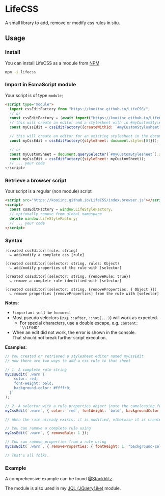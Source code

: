 # LifeCSS

A small library to add, remove or modify css rules in situ.

## Usage

### Install

You can install LifeCSS as a module from [NPM](https://www.npmjs.com/package/lifecss)
```cmd
npm -i lifecss
```

### Import in EcmaScript module
Your script is of type `module`;

```html
<script type="module">
  import cssEditFactory from "https://kooiinc.github.io/LifeCSS/";
  // or
  const cssEditFactory = (await import("https://kooiinc.github.io/LifeCSS/")).default;
  // this will create an editor and a stylesheet with id #myCustomStylesheet in the document header. 
  const myCssEdit = cssEditFactory({createWithId: `#myCustomStylesheet`});

  // this will create an editor for an existing stylesheet in the document
  const myCssEdit = cssEditFactory({styleSheet: document.styles[0]}));

  // or
  const myCustomSheet = document.querySelector(`#myCustomStylesheet`).sheet;
  const myCssEdit = cssEditFactory({styleSheet: myCustomSheet));
  // ... your code
</script>
``` 
### Retrieve a browser script

Your script is a regular (non module) script

```html
<script src="https://kooiinc.github.io/LifeCSS/index.browser.js"></script>
<script>
  const cssEditFactory = window.LifeStyleFactory;
  // optionally remove from global namespace
  delete window.LifeStyleFactory;
  // ... your code
</script>
```

### Syntax

```
[created cssEditor](rule: string)
  ∟ add/modify a complete css [rule]

[created cssEditor](selector: string, rules: Object)
  ∟ add/modify properties of the rule with [selector] 

[created cssEditor](selector: string, {removeRule: true})
  ∟ remove a complete rule identified with [selector]

[created cssEditor](selector: string, {removeProperties: { Object }})
  ∟ remove properties [removeProperties] from the rule with [selector]
```

**Notes**:
- `!important will be honored`
- Most pseudo selectors (e.g. `::after`, `::not(...)`) will work as expected.
  - For special characters, use a double escape, e.g. `content: '\\1F44D'`
- When an edit did not work, the error is shown in the console.  
  That should not break further script execution.

**Examples**:

```javascript
// You created or retrieved a stylesheet editor named myCssEdit
// now there are two ways to add a css rule to that sheet

// 1. A complete rule string
myCssEdit(`.warn {
    color: red; 
    font-weight: bold;
    background-color: #ffffc0; 
  }`
);

// 2. A selector with a rule properties object (note the camelcasing for keys) 
myCssEdit(`.warn`, { color: `red`, fontWeight: `bold`, backgroundColor: `#ffffc0` } );

// When the rule already exists, it is modified, otherwise it is created

// You can remove a complete rule using
myCssEdit(`.warn`, { removeRule: 1 });

// You can remove properties from a rule using
myCssEdit(`.warn`, { removeProperties: { fontWeight: 1, "background-color": 1 } });

// That's all folks.
```

### Example
A comprehensive example can be found [@Stackblitz](https://stackblitz.com/edit/js-fnxaro?file=index.js).

The module is also used in my [JQL (*JQu*ery*L*ike)](https://github.com/KooiInc/JQL) module.

